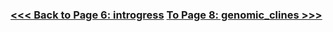   
### [<<< Back to Page 6: introgress](https://github.com/tylerdevos/green_anole_hybridization/blob/main/6_introgress.md)                    [To Page 8: genomic_clines >>>](https://github.com/tylerdevos/green_anole_hybridization/blob/main/8_genomic_clines.md)

